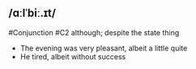 ## /ɑːlˈbiː.ɪt/
#Conjunction
#C2
although; despite the state thing

- The evening was very pleasant, albeit a little quite
- He tired, albeit without success